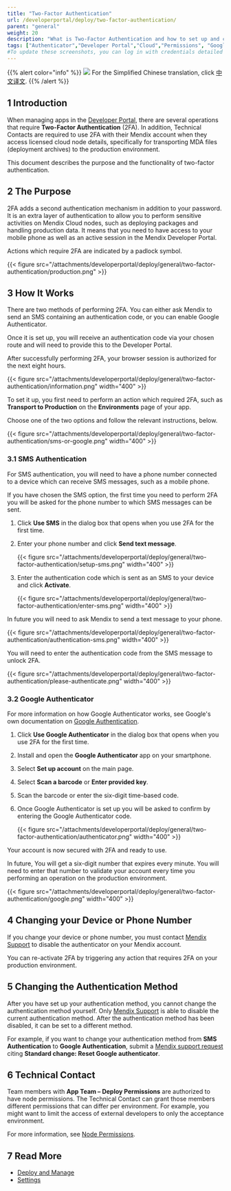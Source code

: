 ```yaml
---
title: "Two-Factor Authentication"
url: /developerportal/deploy/two-factor-authentication/
parent: "general"
weight: 20
description: "What is Two-Factor Authentication and how to set up and change it."
tags: ["Authenticator","Developer Portal","Cloud","Permissions", "Google", "2FA", "Two-factor authentication", "SMS"]
#To update these screenshots, you can log in with credentials detailed in How to Update Screenshots Using Team Apps.
---
```


{{% alert color="info" %}}
<img src="/attachments/china.png" style="display: inline-block; margin: 0" /> For the Simplified Chinese translation, click [中文译文](https://cdn.mendix.tencent-cloud.com/documentation/developerportal/two-factor-authentication.pdf).
{{% /alert %}}

## 1 Introduction

When managing apps in the [Developer Portal](http://sprintr.home.mendix.com), there are several operations that require **Two-Factor Authentication** (2FA). In addition, Technical Contacts are required to use 2FA with their Mendix account when they access licensed cloud node details, specifically for transporting MDA files (deployment archives) to the production environment.

This document describes the purpose and the functionality of two-factor authentication.

## 2 The Purpose

2FA adds a second authentication mechanism in addition to your password. It is an extra layer of authentication to allow you to perform sensitive activities on Mendix Cloud nodes, such as deploying packages and handling production data. It means that you need to have access to your mobile phone as well as an active session in the Mendix Developer Portal.

Actions which require 2FA are indicated by a padlock symbol.

{{< figure src="/attachments/developerportal/deploy/general/two-factor-authentication/production.png" >}}



## 3 How It Works

There are two methods of performing 2FA. You can either ask Mendix to send an SMS containing an authentication code, or you can enable Google Authenticator.

Once it is set up, you will receive an authentication code via your chosen route and will need to provide this to the Developer Portal.

After successfully performing 2FA, your browser session is authorized for the next eight hours.

{{< figure src="/attachments/developerportal/deploy/general/two-factor-authentication/information.png"   width="400"  >}}

To set it up, you first need to perform an action which required 2FA, such as **Transport to Production** on the **Environments** page of your app.

Choose one of the two options and follow the relevant instructions, below.

{{< figure src="/attachments/developerportal/deploy/general/two-factor-authentication/sms-or-google.png"   width="400"  >}}

### 3.1 SMS Authentication

For SMS authentication, you will need to have a phone number connected to a device which can receive SMS messages, such as a mobile phone.

If you have chosen the SMS option, the first time you need to perform 2FA you will be asked for the phone number to which SMS messages can be sent.

1. Click **Use SMS** in the dialog box that opens when you use 2FA for the first time.
2. Enter your phone number and click **Send text message**.

    {{< figure src="/attachments/developerportal/deploy/general/two-factor-authentication/setup-sms.png"   width="400"  >}}

3. Enter the authentication code which is sent as an SMS to your device and click **Activate**.

    {{< figure src="/attachments/developerportal/deploy/general/two-factor-authentication/enter-sms.png"   width="400"  >}}

In future you will need to ask Mendix to send a text message to your phone.

{{< figure src="/attachments/developerportal/deploy/general/two-factor-authentication/authentication-sms.png"   width="400"  >}}

You will need to enter the authentication code from the SMS message to unlock 2FA.

{{< figure src="/attachments/developerportal/deploy/general/two-factor-authentication/please-authenticate.png"   width="400"  >}}

### 3.2 Google Authenticator

For more information on how Google Authenticator works, see Google's own documentation on [Google Authentication](https://www.google.com/landing/2step/#tab=how-it-protects).

1. Click **Use Google Authenticator** in the dialog box that opens when you use 2FA for the first time.
2. Install and open the **Google Authenticator** app on your smartphone.
3. Select **Set up account** on the main page.
4. Select **Scan a barcode** or **Enter provided key**.
5. Scan the barcode or enter the six-digit time-based code.
6. Once Google Authenticator is set up you will be asked to confirm by entering the Google Authenticator code.

    {{< figure src="/attachments/developerportal/deploy/general/two-factor-authentication/authenticator.png"   width="400"  >}}

Your account is now secured with 2FA and ready to use.

In future, You will get a six-digit number that expires every minute. You will need to enter that number to validate your account every time you performing an operation on the production environment.

{{< figure src="/attachments/developerportal/deploy/general/two-factor-authentication/google.png"   width="400"  >}}

## 4 Changing your Device or Phone Number

If you change your device or phone number, you must contact [Mendix Support](https://support.mendix.com/hc/en-us) to disable the authenticator on your Mendix account.

You can re-activate 2FA by triggering any action that requires 2FA on your production environment.

## 5 Changing the Authentication Method

After you have set up your authentication method, you cannot change the authentication method yourself. Only [Mendix Support](https://support.mendix.com) is able to disable the current authentication method. After the authentication method has been disabled, it can be set to a different method.

For example, if you want to change your authentication method from **SMS Authentication** to **Google Authentication**, submit a [Mendix support request](https://support.mendix.com/hc/en-us/requests/new) citing **Standard change: Reset Google authenticator**.

## 6 Technical Contact

Team members with **App Team – Deploy Permissions** are authorized to have node permissions. The Technical Contact can grant those members different permissions that can differ per environment. For example, you might want to limit the access of external developers to only the acceptance environment.

For more information, see [Node Permissions](/developerportal/deploy/node-permissions/).

## 7 Read More

* [Deploy and Manage](/developerportal/deploy/)
* [Settings](/developerportal/settings/)
